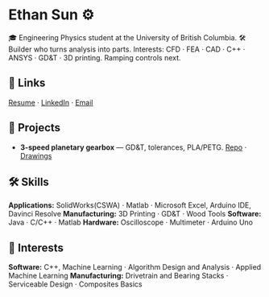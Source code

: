 # Ethan Sun ⚙️
🎓 Engineering Physics student at the University of British Columbia.
🛠️ Builder who turns analysis into parts. Interests: CFD · FEA · CAD · C++ · ANSYS · GD&T · 3D printing. Ramping controls next.

## 🔗 Links
[Resume](pdf/resume.pdf) · 
[LinkedIn](https://linkedin.com/in/ethsun-ubc882) · 
[Email](mailto:EthanSun882@gmail.com)

## 📌 Projects
- **3-speed planetary gearbox** — GD&T, tolerances, PLA/PETG. [Repo](https://github.com/<user>/gearbox-3speed) · [Drawings](https://github.com/<user>/gearbox-3speed/blob/main/docs/drawings.pdf)

## 🛠️ Skills
**Applications:** SolidWorks(CSWA) · Matlab · Microsoft Excel, Arduino IDE, Davinci Resolve
**Manufacturing:** 3D Printing · GD&T · Wood Tools
**Software:** Java · C/C++ · Matlab
**Hardware:** Oscilloscope · Multimeter · Arduino Uno

## 🎯 Interests
**Software:** C++, Machine Learning · Algorithm Design and Analysis · Applied Machine Learning
**Manufacturing:** Drivetrain and Bearing Stacks · Serviceable Design · Composites Basics



